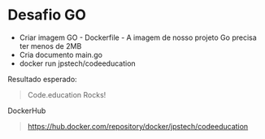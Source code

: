 # Desafio GO
  
- Criar imagem GO - Dockerfile - A imagem de nosso projeto Go precisa ter menos de 2MB
- Cria documento main.go
- docker run jpstech/codeeducation

Resultado esperado: 
> Code.education Rocks!

DockerHub
> https://hub.docker.com/repository/docker/jpstech/codeeducation

